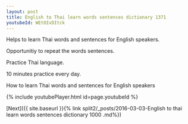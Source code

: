 ```yaml
---
layout: post
title: English to Thai learn words sentences dictionary 1371 
youtubeId: WEtOIvDItck
---
```

 
 
Helps to learn Thai words and sentences for English speakers.

Opportunitiy to repeat the words sentences. 

Practice Thai language. 
 
10 minutes practice every day. 
 
How to learn Thai words and sentences for English speakers 
 
{% include youtubePlayer.html id=page.youtubeId %}
 
 
[Next]({{ site.baseurl }}{% link  split2/_posts/2016-03-03-English to thai learn words sentences dictionary 1000 .md%})
 
